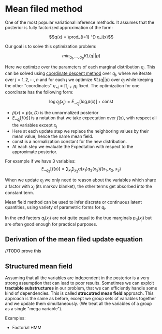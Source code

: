 # Mean filed method

One of the most popular variational inference methods. It assumes that the posterior is fully factorized approximation of the form:

$$q(x) = \prod_{i=1} ^D q_i(x)$$

Our goal is to solve this optimization problem:

$$min_{q_1, \cdots, q_D } KL(q||p) $$

Here we optimize over the parameters of each marginal distribution $q_i$. This can be solved using [coordinate descent method](coordinate_descent.md) over $q_j$, where we iterate over $j=1,2,\cdots, n$ and for each $j$ we optimize $KL(q||p)$ over $q_j$ while keeping the other "coordinates" $q_{-j} = \prod_{j\ne i} q_i$ fixed. The optimization for one coordinate has the following form:

$$ \log q_j(x_j) = E_{-q_j}[\log \tilde{p}(x)] + \text{const} ​$$ 

* $\tilde{p}(x) = p(x,D)$ is the unnormalized posterior 
* $E_{-q_j} [f(x)]$ is a notation that we take expectation over $f(x)$, with respect all the variables except $x_j$ 
* Here at each update step we replace the neighboring values by their mean value, hence the name mean field.
* $\text{const}$ is a normalization constant for the new distribution.
* At each step we evaluate the Expectation with respect to the approximate posterior.


For example if we have 3 variables:
$$
E_{-q_2}[f(x)] = \sum_{x_1}\sum_{x_2}q(x_1)q_3(x_3)f(x_1, x_2, x_3)
$$

When we update $q_j$ we only need to reason about the variables which share a factor with $x_j$ (its markov blanket), the other terms get absorbed into the constant term.

Mean field method can be used to infer discrete or continuous latent quantities, using variety of parametric forms for $q_i$. 

In the end factors $q_j(x_j)$ are not quite equal to the true marginals $p_q(x_j)$ but are often good enough for practical purposes.

## Derivation of the mean filed update equation
//TODO prove this

## Structured mean field

Assuming that all the variables are independent in the posterior is a very strong assumption that can lead to poor results. Sometimes we can exploit **tractable substructures** in our problem, that we can efficiently handle some kind of dependencies. This is called **strucutred mean field** approach. This approach is the same as before, except we group sets of variables together and we update them simultaneously. (We treat all the variables of a group as a single "mega variable"). 

Examples:

* Factorial HMM
